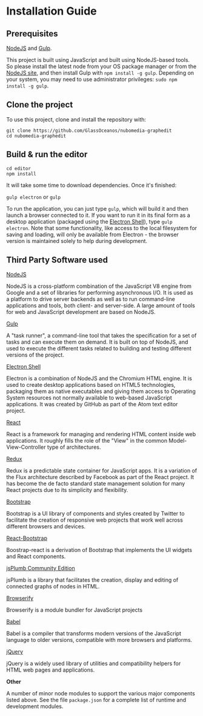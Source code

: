 # Installation Guide

## Prerequisites

[NodeJS](https://nodejs.org/) and [Gulp](http://gulpjs.com/).

This project is built using JavaScript and built using NodeJS-based tools. So please install the latest node from your OS package manager or from the [NodeJS site](https://nodejs.org/), and then install Gulp with `npm install -g gulp`. Depending on your system, you may need to use administrator privileges: `sudo npm install -g gulp`.

## Clone the project

To use this project, clone and install the repository with:

```
git clone https://github.com/GlassOceanos/nubomedia-graphedit
cd nubomedia-graphedit
```

## Build & run the editor

```
cd editor
npm install
```

It will take some time to download dependencies. Once it's finished:

`gulp electron` or `gulp`

To run the application, you can just type `gulp`, which will build it and then launch a browser connected to it. If you want to run it in its final form as a desktop application (packaged using the [Electron Shell](http://electron.atom.io/)), type `gulp electron`. Note that some functionality, like access to the local filesystem for saving and loading, will only be available from Electron - the browser version is maintained solely to help during development.


## Third Party Software used

[NodeJS](https://nodejs.org/)

NodeJS is a cross-platform combination of the JavaScript V8 engine from Google and a set of libraries for performing asynchronous I/O. It is used as a platform to drive server backends as well as to run command-line applications and tools, both client- and server-side. A large amount of tools for web and JavaScript development are based on NodeJS.

[Gulp](http://gulpjs.com/)

A "task runner", a command-line tool that takes the specification for a set of tasks and can execute them on demand. It is built on top of NodeJS, and used to execute the different tasks related to building and testing different versions of the project.

[Electron Shell](http://electron.atom.io/)

Electron is a combination of NodeJS and the Chromium HTML engine. It is used to create desktop applications based on HTML5 technologies, packaging them as native executables and giving them access to Operating System resources not normally available to web-based JavaScript applications. It was created by GitHub as part of the Atom text editor project.

[React](https://facebook.github.io/react/)

React is a framework for managing and rendering HTML content inside web applications. It roughly fills the role of the "View" in the common Model-View-Controller type of architectures.

[Redux](https://github.com/rackt/redux)

Redux is a predictable state container for JavaScript apps. It is a variation of the Flux architecture described by Facebook as part of the React project. It has become the de facto standard state management solution for many React projects due to its simplicity and flexibility.

[Bootstrap](http://getbootstrap.com/)

Bootstrap is a UI library of components and styles created by Twitter to facilitate the creation of responsive web projects that work well across different browsers and devices.

[React-Bootstrap](https://react-bootstrap.github.io/)

Boostrap-react is a derivation of Bootstrap that implements the UI widgets and React components.

[jsPlumb Community Edition](https://jsplumbtoolkit.com/)

jsPlumb is a library that facilitates the creation, display and editing of connected graphs of nodes in HTML.

[Browserify](http://browserify.org/)

Browserify is a module bundler for JavaScript projects

[Babel](https://babeljs.io/)

Babel is a compiler that transforms modern versions of the JavaScript language to older versions, compatible with more browsers and platforms.

[jQuery](https://jquery.com/)

jQuery is a widely used library of utilities and compatibility helpers for HTML web pages and applications.

**Other**

A number of minor node modules to support the various major components listed above. See the file `package.json` for a complete list of runtime and development modules.

